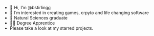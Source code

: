 - 👋 Hi, I’m @bstirlingg
- 👀 I’m interested in creating games, crpyto and life changing software
- 🌱 Natural Sciences graduate
- 🧑‍🎓 Degree Apprentice
-  Please take a look at my starred projects.

<!---
bstirlingg/bstirlingg is a ✨ special ✨ repository because its `README.md` (this file) appears on your GitHub profile.
You can click the Preview link to take a look at your changes.
--->
